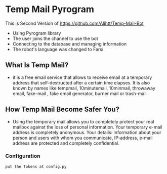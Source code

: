 # Temp Mail Pyrogram 
This is Second Version of https://github.com/Alihtt/Temp-Mail-Bot
+ Using Pyrogram library
+ The user joins the channel to use the bot
+ Connecting to the database and managing information
+ The robot's language was changed to Farsi

## What Is Temp Mail?
+ it is a free email service that allows to receive email at a temporary address that self-destructed after a certain time elapses. It is also known by names like tempmail, 10minutemail, 10minmail, throwaway email, fake-mail , fake email generator, burner mail or trash-mail

## How Temp Mail Become Safer You?
+ Using the temporary mail allows you to completely protect your real mailbox against the loss of personal information. Your temporary e-mail address is completely anonymous. Your details: information about your person and users with whom you communicate, IP-address, e-mail address are protected and completely confidential.

### Configuration
```put the Tokens at config.py```
